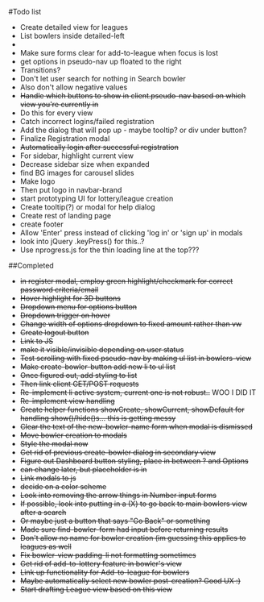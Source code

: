 #Todo list
+ Create detailed view for leagues
 + List bowlers inside detailed-left
 + 
+ Make sure forms clear for add-to-league when focus is lost
+ get options in pseudo-nav up floated to the right
+ Transitions?
+ Don't let user search for nothing in Search bowler
 + Also don't allow negative values
+ ~~Handle which buttons to show in client.pseudo-nav based on which view you're currently in~~
 + Do this for every view
+ Catch incorrect logins/failed registration
 + Add the dialog that will pop up - maybe tooltip? or div under button?
+ Finalize Registration modal
 + ~~Automatically login after successful registration~~
+ For sidebar, highlight current view
+ Decrease sidebar size when expanded
+ find BG images for carousel slides
+ Make logo
 + Then put logo in navbar-brand
+ start prototyping UI for lottery/league creation
+ Create tooltip(?) or modal for help dialog
+ Create rest of landing page
+ create footer
+ Allow 'Enter' press instead of clicking 'log in' or 'sign up' in modals
 + look into jQuery .keyPress() for this..?
+ Use nprogress.js for the thin loading line at the top???
 
##Completed
+ ~~in register modal, employ green highlight/checkmark for correct password criteria/email~~
+ ~~Hover highlight for 3D buttons~~
+ ~~Dropdown menu for options button~~
+ ~~Dropdown trigger on hover~~
+ ~~Change width of options dropdown to fixed amount rather than vw~~
+ ~~Create logout button~~
 + ~~Link to JS~~
 + ~~make it visible/invisible depending on user status~~
+ ~~Test scrolling with fixed pseudo-nav by making ul list in bowlers-view~~
 + ~~Make create-bowler-button add new li to ul list~~
 + ~~Once figured out, add styling to list~~
 + ~~Then link client GET/POST requests~~
+ ~~Re-implement li active system, current one is not robust..~~ WOO I DID IT
+ ~~Re-implement view handling~~
+ ~~Create helper functions showCreate, showCurrent, showDefault for handling show()/hide()s... this is getting messy~~
+ ~~Clear the text of the new-bowler-name form when modal is dismissed~~
+ ~~Move bowler creation to modals~~
 + ~~Style the modal now~~
+ ~~Get rid of previous create-bowler dialog in secondary view~~
+ ~~Figure out Dashboard button styling, place in between ? and Options~~
 + ~~can change later, but placeholder is in~~
+ ~~Link modals to js~~
+ ~~decide on a color scheme~~
+ ~~Look into removing the arrow things in Number input forms~~
 + ~~If possible, look into putting in a (X) to go back to main bowlers view after a search~~
 + ~~Or maybe just a button that says "Go Back" or something~~
+ ~~Made sure find-bowler-form had input before returning results~~
+ ~~Don't allow no name for bowler creation (im guessing this applies to leagues as well~~
+ ~~Fix bowler-view padding-li not formatting sometimes~~
+ ~~Get rid of add-to-lottery feature in bowler's view~~
+ ~~Link up functionality for Add-to-league for bowlers~~
+ ~~Maybe automatically select new bowler post-creation? Good UX :)~~
+ ~~Start drafting League view based on this view~~
